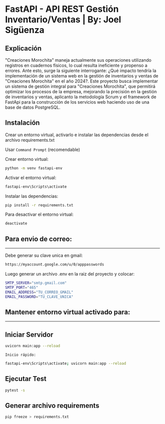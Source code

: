 FastAPI - API REST Gestión Inventario/Ventas | By: Joel Sigüenza
================================================================

Explicación
-----------
"Creaciones Morochita" maneja actualmente sus operaciones utilizando registros en cuadernos físicos, lo cual resulta ineficiente y propenso a errores. Ante esto, surge la siguiente interrogante: ¿Qué impacto tendría la implementación de un sistema web en la gestión de inventarios y ventas de "Creaciones Morochita" en el año 2024?.
Este proyecto busca implementar un sistema de gestión integral para "Creaciones Morochita", que permitirá optimizar los procesos de la empresa, mejorando la precisión en la gestión de inventarios y ventas, aplicanto la metodología Scrum y el framework de FastApi para la construcción de los servicios web haciendo uso de una base de datos PostgreSQL.

Instalación
-----------

Crear un entorno virtual, activarlo e instalar las dependencias desde el archivo requirements.txt

Usar `Command Prompt` (recomendable)

Crear entorno virtual:

```sh
python -m venv fastapi-env
```

Activar el entorno virtual:

```sh
fastapi-env\Scripts\activate
```

Instalar las dependencias:

```sh
pip install -r requirements.txt
```

Para desactivar el entorno virtual:

```sh
deactivate
```

## Para envio de correo:
------------------------

Debe generar su clave unica en gmail: 

```sh
https://myaccount.google.com/u/0/apppasswords
```

Luego generar un archivo .env en la raiz del proyecto y colocar:

```sh
SMTP_SERVER="smtp.gmail.com"
SMTP_PORT="465"
EMAIL_ADDRESS="TU_CORREO_GMAIL"
EMAIL_PASSWORD="TU_CLAVE_UNICA"
```

## Mantener entorno virtual activado para:
------------------------------------------

Iniciar Servidor
----------------

```sh
uvicorn main:app --reload
```

`Inicio rápido:`

```sh
fastapi-env\Scripts\activate; uvicorn main:app --reload
```

Ejecutar Test
-------------

```sh
pytest -s
```

Generar archivo requirements
-------------

```sh
pip freeze > requirements.txt
```
